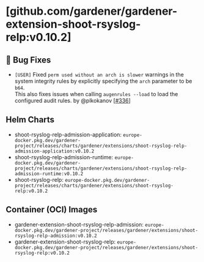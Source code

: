 # [github.com/gardener/gardener-extension-shoot-rsyslog-relp:v0.10.2]

## 🐛 Bug Fixes
- `[USER]` Fixed `perm used without an arch is slower` warnings in the system integrity rules by explicitly specifying the `arch` parameter to be `b64`.  
  This also fixes issues when calling `augenrules --load` to load the configured audit rules. by @plkokanov [[#336](https://github.com/gardener/gardener-extension-shoot-rsyslog-relp/pull/336)]

## Helm Charts
- shoot-rsyslog-relp-admission-application: `europe-docker.pkg.dev/gardener-project/releases/charts/gardener/extensions/shoot-rsyslog-relp-admission-application:v0.10.2`
- shoot-rsyslog-relp-admission-runtime: `europe-docker.pkg.dev/gardener-project/releases/charts/gardener/extensions/shoot-rsyslog-relp-admission-runtime:v0.10.2`
- shoot-rsyslog-relp: `europe-docker.pkg.dev/gardener-project/releases/charts/gardener/extensions/shoot-rsyslog-relp:v0.10.2`
## Container (OCI) Images
- gardener-extension-shoot-rsyslog-relp-admission: `europe-docker.pkg.dev/gardener-project/releases/gardener/extensions/shoot-rsyslog-relp-admission:v0.10.2`
- gardener-extension-shoot-rsyslog-relp: `europe-docker.pkg.dev/gardener-project/releases/gardener/extensions/shoot-rsyslog-relp:v0.10.2`
